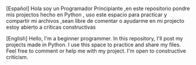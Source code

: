 [Español] Hola soy un Programador Principiante ,en este repositorio pondre mis projectos hecho en Python , uso este espacio para practicar y compartir
mi archivos ,sean libre de comentar o ayudarme en mi projecto estoy abierto a criticas constructivas

[English] Hello, I'm a beginner programmer. In this repository, I'll post my projects made in Python. I use this space to practice and share my files. 
Feel free to comment or help me with my project. I'm open to constructive criticism.
